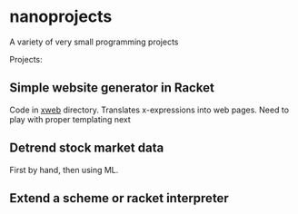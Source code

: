 # nanoprojects
A variety of very small programming projects

Projects:

## Simple website generator in Racket

Code in [xweb](xweb) directory. Translates x-expressions into web pages. Need
to play with proper templating next

## Detrend stock market data

First by hand, then using ML.

## Extend a scheme or racket interpreter

